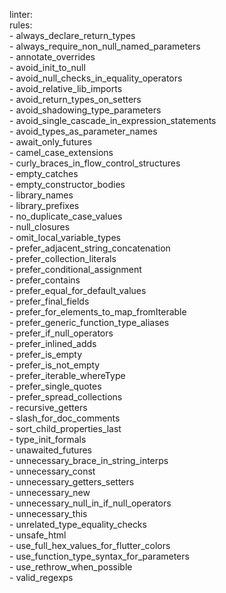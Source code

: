 linter:\
  rules:\
    - always_declare_return_types\
    - always_require_non_null_named_parameters\
    - annotate_overrides\
    - avoid_init_to_null\
    - avoid_null_checks_in_equality_operators\
    - avoid_relative_lib_imports\
    - avoid_return_types_on_setters\
    - avoid_shadowing_type_parameters\
    - avoid_single_cascade_in_expression_statements\
    - avoid_types_as_parameter_names\
    - await_only_futures\
    - camel_case_extensions\
    - curly_braces_in_flow_control_structures\
    - empty_catches\
    - empty_constructor_bodies\
    - library_names\
    - library_prefixes\
    - no_duplicate_case_values\
    - null_closures\
    - omit_local_variable_types\
    - prefer_adjacent_string_concatenation\
    - prefer_collection_literals\
    - prefer_conditional_assignment\
    - prefer_contains\
    - prefer_equal_for_default_values\
    - prefer_final_fields\
    - prefer_for_elements_to_map_fromIterable\
    - prefer_generic_function_type_aliases\
    - prefer_if_null_operators\
    - prefer_inlined_adds\
    - prefer_is_empty\
    - prefer_is_not_empty\
    - prefer_iterable_whereType\
    - prefer_single_quotes\
    - prefer_spread_collections\
    - recursive_getters\
    - slash_for_doc_comments\
    - sort_child_properties_last\
    - type_init_formals\
    - unawaited_futures\
    - unnecessary_brace_in_string_interps\
    - unnecessary_const\
    - unnecessary_getters_setters\
    - unnecessary_new\
    - unnecessary_null_in_if_null_operators\
    - unnecessary_this\
    - unrelated_type_equality_checks\
    - unsafe_html\
    - use_full_hex_values_for_flutter_colors\
    - use_function_type_syntax_for_parameters\
    - use_rethrow_when_possible\
    - valid_regexps
